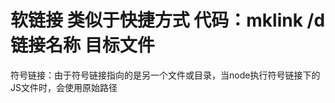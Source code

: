 # 软链接 类似于快捷方式 代码：mklink /d 链接名称 目标文件
<!-- /d表示创建的是目录的符号链接，不写则是文件的符号链接 -->

符号链接：由于符号链接指向的是另一个文件或目录，当node执行符号链接下的JS文件时，会使用原始路径